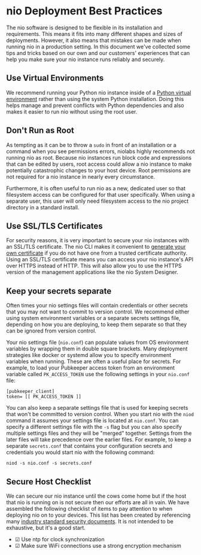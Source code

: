 # nio Deployment Best Practices

The nio software is designed to be flexible in its installation and requirements. This means it fits into many different shapes and sizes of deployments. However, it also means that mistakes can be made when running nio in a production setting. In this document we've collected some tips and tricks based on our own and our customers' experiences that can help you make sure your nio instance runs reliably and securely.

## Use Virtual Environments

We recommend running your Python nio instance inside of a [Python virtual environment](https://docs.python-guide.org/dev/virtualenvs/) rather than using the system Python installation. Doing this helps manage and prevent conflicts with Python dependencies and also makes it easier to run nio without using the root user.

## Don't Run as Root

As tempting as it can be to throw a `sudo` in front of an installation or a command when you see permissions errors, niolabs highly recommends not running nio as root. Because nio instances run block code and expressions that can be edited by users, root access could allow a nio instance to make potentially catastrophic changes to your host device. Root permissions are not required for a nio instance in nearly every circumstance.

Furthermore, it is often useful to run nio as a new, dedicated user so that filesystem access can be configured for that user specifically. When using a separate user, this user will only need filesystem access to the nio project directory in a standard install.

## Use SSL/TLS Certificates

For security reasons, it is very important to secure your nio instances with an SSL/TLS certificate. The nio CLI makes it convenient to [generate your own certificate](/cli/config.html) if you do not have one from a trusted certificate authority. Using an SSL/TLS certificate means you can access your nio instance's API over HTTPS instead of HTTP. This will also allow you to use the HTTPS version of the management applications like the nio System Designer.

## Keep your secrets separate

Often times your nio settings files will contain credentials or other secrets that you may not want to commit to version control. We recommend either using system environment variables or a separate secrets settings file, depending on how you are deploying, to keep them separate so that they can be ignored from version control.

Your nio settings file (`nio.conf`) can populate values from OS environment variables by wrapping them in double square brackets. Many deployment strategies like docker or systemd allow you to specify environment variables when running. These are often a useful place for secrets. For example, to load your Pubkeeper access token from an environment variable called `PK_ACCESS_TOKEN` use the following settings in your `nio.conf` file:
```
[pubkeeper_client]
token= [[ PK_ACCESS_TOKEN ]]
```

You can also keep a separate settings file that is used for keeping secrets that won't be committed to version control. When you start nio with the `niod` command it assumes your settings file is located at `nio.conf`. You can specify a different settings file with the `-s` flag but you can also specify multiple settings files and they will be "merged" together. Settings from the later files will take precedence over the earlier files. For example, to keep a separate `secrets.conf` that contains your configuration secrets and credentials you would start nio with the following command:
```
niod -s nio.conf -s secrets.conf
```

## Secure Host Checklist

We can secure our nio instance until the cows come home but if the host that nio is running on is not secure then our efforts are all in vain. We have assembled the following checklist of items to pay attention to when deploying nio on to your devices. This list has been created by referencing many [industry standard security documents](https://niolabs.com/security). It is not intended to be exhaustive, but it's a good start.

 * &#9745; Use ntp for clock synchronization
 * &#9745; Make sure WiFi connections use a strong encryption mechanism
